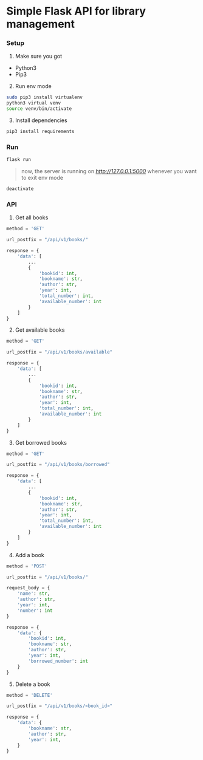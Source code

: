# Simple Flask API for library management

### Setup

1. Make sure you got
- Python3
- Pip3

2. Run env mode
```bash
sudo pip3 install virtualenv
python3 virtual venv
source venv/bin/activate
```

3. Install dependencies
```bash
pip3 install requirements
```

### Run
```bash
flask run
```
> now, the server is running on *http://127.0.0.1:5000*
> whenever you want to exit env mode
```bash
deactivate
```

### API
1. Get all books
```python
method = 'GET'

url_postfix = "/api/v1/books/"

response = {
    'data': [
        ...
        {
            'bookid': int,
            'bookname': str,
            'author': str,
            'year': int,
            'total_number': int,
            'available_number': int
        }
    ]
} 
```

2. Get available books
```python
method = 'GET'

url_postfix = "/api/v1/books/available"

response = {
    'data': [
        ...
        {
            'bookid': int,
            'bookname': str,
            'author': str,
            'year': int,
            'total_number': int,
            'available_number': int
        }
    ]
} 
```

3. Get borrowed books
```python
method = 'GET'

url_postfix = "/api/v1/books/borrowed"

response = {
    'data': [
        ...
        {
            'bookid': int,
            'bookname': str,
            'author': str,
            'year': int,
            'total_number': int,
            'available_number': int
        }
    ]
} 
```

4. Add a book
```python
method = 'POST'

url_postfix = "/api/v1/books/"

request_body = {
    'name': str,
    'author': str,
    'year': int,
    'number': int
}

response = {
    'data': {
        'bookid': int,
        'bookname': str,
        'author': str,
        'year': int,
        'borrowed_number': int
    }
}
```

5. Delete a book
```python
method = 'DELETE'

url_postfix = "/api/v1/books/<book_id>"

response = {
    'data': {
        'bookname': str,
        'author': str,
        'year': int,
    }
}
```